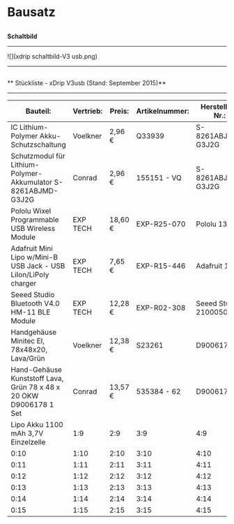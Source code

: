# Bausatz


## 

**Schaltbild**


---

![](xdrip schaltbild-V3 usb.png)


---


## 

** Stückliste - xDrip V3usb (Stand: September 2015)**


---

| Bauteil: | Vertrieb: |Preis: | Artikelnummer: | Hersteller-Nr.: | EAN: |
| -- | -- | -- | -- | -- | -- |
| IC Lithium-Polymer Akku-Schutzschaltung | Voelkner |2,96 € | Q33939 | S-8261ABJMD-G3J2G |2050000662089 |
| Schutzmodul für Lithium-Polymer-Akkumulator S-8261ABJMD-G3J2G | Conrad | 2,96 € | 155151 - VQ | S-8261ABJMD-G3J2G | 2050000662089 |
| Pololu Wixel Programmable USB Wireless Module| EXP TECH | 18,60 € | EXP-R25-070 | Pololu  1337 |  |
| Adafruit Mini Lipo w/Mini-B USB Jack - USB LiIon/LiPoly charger | EXP TECH | 7,65 € | EXP-R15-446 | Adafruit  1905 |  |
|Seeed Studio Bluetooth V4.0 HM-11 BLE Module | EXP TECH | 12,28 € | EXP-R02-308 | Seeed Studio  210005001 |  |
|  Handgehäuse Minitec El, 78x48x20, Lava/Grün | Voelkner | 12,38 € | S23261 | D9006178 | 2050001140593 |
| Hand-Gehäuse Kunststoff Lava, Grün 78 x 48 x 20 OKW D9006178 1 Set | Conrad | 13,57 € | 535384 - 62 | D9006178 | 2050001140593 |
| Lipo Akku 1100 mAh 3,7V Einzelzelle  | 1:9 | 2:9 | 3:9 | 4:9 | 5:9 |
| 0:10 | 1:10 | 2:10 | 3:10 | 4:10 | 5:10 |
| 0:11 | 1:11 | 2:11 | 3:11 | 4:11 | 5:11 |
| 0:12 | 1:12 | 2:12 | 3:12 | 4:12 | 5:12 |
| 0:13 | 1:13 | 2:13 | 3:13 | 4:13 | 5:13 |
| 0:14 | 1:14 | 2:14 | 3:14 | 4:14 | 5:14 |
| 0:15 | 1:15 | 2:15 | 3:15 | 4:15 | 5:15 |
